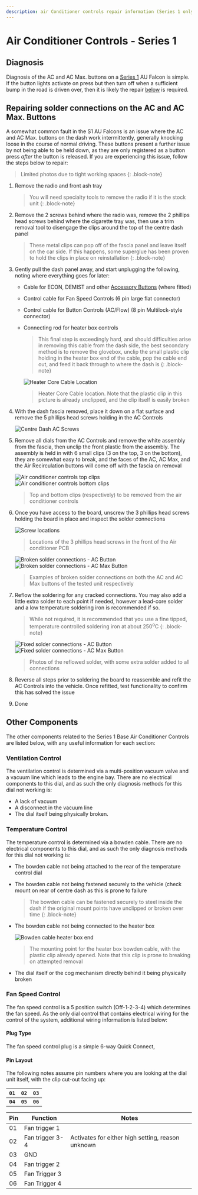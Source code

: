 ```yaml
---
description: air Conditioner controls repair information (Series 1 only)
---
```


# Air Conditioner Controls - Series 1

## Diagnosis

Diagnosis of the AC and AC Max. buttons on a [Series 1](../../Miscellaneous/SeriesInformation/SeriesInformation.md#series-1) AU Falcon is simple. If the button lights activate on press but then turn off when a sufficient bump in the road is driven over, then it is likely the repair [below](#repairing-solder-connections-on-the-ac-and-ac-max-buttons) is required.

## Repairing solder connections on the AC and AC Max. Buttons

A somewhat common fault in the S1 AU Falcons is an issue where the AC and AC Max. buttons on the dash work intermittently, generally knocking loose in the course of normal driving. These buttons present a further issue by not being able to be held down, as they are only registered as a button press *after* the button is released. If you are experiencing this issue, follow the steps below to repair:

> Limited photos due to tight working spaces
{: .block-note}

1. Remove the radio and front ash tray

    > You will need specialty tools to remove the radio if it is the stock unit
    {: .block-note}

1. Remove the 2 screws behind where the radio was, remove the 2 phillips head screws behind where the cigarette tray was, then use a trim removal tool to disengage the clips around the top of the centre dash panel

    > These metal clips can pop off of the fascia panel and leave itself on the car side. If this happens, some superglue has been proven to hold the clips in place on reinstallation
    {: .block-note}

1. Gently pull the dash panel away, and start unplugging the following, noting where everything goes for later:

    - Cable for ECON, DEMIST and other [Accessory Buttons](../CentreConsoleButtons/CentreConsoleButtons.md) (where fitted)
    - Control cable for Fan Speed Controls (6 pin large flat connector)
    - Control cable for Button Controls (AC/Flow) (8 pin Multilock-style connector)
    - Connecting rod for heater box controls

        > This final step is exceedingly hard, and should difficulties arise in removing this cable from the dash side, the best secondary method is to remove the glovebox, unclip the small plastic clip holding in the heater box end of the cable, pop the cable end out, and feed it back through to where the dash is
        {: .block-note}

        ![Heater Core Cable Location](./heater-box-cable.png)
        > Heater Core Cable location. Note that the plastic clip in this picture is already unclipped, and the clip itself is easily broken

1. With the dash fascia removed, place it down on a flat surface and remove the 5 phillips head screws holding in the AC Controls

    ![Centre Dash AC Screws](./ac-controls-rear.jpg)

1. Remove all dials from the AC Controls and remove the white assembly from the fascia, then unclip the front plastic from the assembly. The assembly is held in with 6 small clips (3 on the top, 3 on the bottom), they are somewhat easy to break, and the faces of the AC, AC Max, and the Air Recirculation buttons will come off with the fascia on removal

    ![Air conditioner controls top clips](./ac-top-clips.jpg)
    ![Air conditioner controls bottom clips](./ac-bottom-clips.jpg)
    > Top and bottom clips (respectively) to be removed from the air conditioner controls

1. Once you have access to the board, unscrew the 3 phillips head screws holding the board in place and inspect the solder connections

    ![Screw locations](./ac-pcb-screws.jpg)
    > Locations of the 3 phillips head screws in the front of the Air conditioner PCB

    ![Broken solder connections - AC Button](./broken-solder-ac.jpg)
    ![Broken solder connections - AC Max Button](./broken-solder-ac-max.jpg)

    > Examples of broken solder connections on both the AC and AC Max buttons of the tested unit respectively

1. Reflow the soldering for any cracked connections. You may also add a little extra solder to each point if needed, however a lead-core solder and a low temperature soldering iron is recommended if so.

    > While not required, it is recommended that you use a fine tipped, temperature controlled soldering iron at about 250<sup>o</sup>C
    {: .block-note}

    ![Fixed solder connections - AC Button](./fixed-solder-ac.jpg)
    ![Fixed solder connections - AC Max Button](./fixed-solder-ac-max.jpg)

    > Photos of the reflowed solder, with some extra solder added to all connections

1. Reverse all steps prior to soldering the board to reassemble and refit the AC Controls into the vehicle. Once refitted, test functionality to confirm this has solved the issue

1. Done

## Other Components

The other components related to the Series 1 Base Air Conditioner Controls are listed below, with any useful information for each section:

### Ventilation Control

The ventilation control is determined via a multi-position vacuum valve and a vacuum line which leads to the engine bay. There are no electrical components to this dial, and as such the only diagnosis methods for this dial not working is:
- A lack of vacuum
- A disconnect in the vacuum line
- The dial itself being physically broken.

### Temperature Control

The temperature control is determined via a bowden cable. There are no electrical components to this dial, and as such the only diagnosis methods for this dial not working is:
- The bowden cable not being attached to the rear of the temperature control dial
- The bowden cable not being fastened securely to the vehicle (check mount on rear of centre dash as this is prone to failure

    > The bowden cable can be fastened securely to steel inside the dash if the original mount points have unclipped or broken over time
    {: .block-note}

- The bowden cable not being connected to the heater box

    ![Bowden cable heater box end](./heater-box-cable.png)

    > The mounting point for the heater box bowden cable, with the plastic clip already opened. Note that this clip is prone to breaking on attempted removal

- The dial itself or the cog mechanism directly behind it being physically broken

### Fan Speed Control

The fan speed control is a 5 position switch (Off-1-2-3-4) which determines the fan speed. As the only dial control that contains electrical wiring for the control of the system, additional wiring information is listed below:

#### Plug Type

The fan speed control plug is a simple 6-way Quick Connect, 

<!-- TODO confirm this -->

#### Pin Layout

The following notes assume pin numbers where you are looking at the dial unit itself, with the clip cut-out facing up:

| `01` | `02` | `03` |
| -- | -- | -- |
| **`04`** | **`05`** | **`06`** |

| Pin | Function | Notes |
| --- | --- | --- |
| 01 | Fan trigger 1 | |
| 02 | Fan trigger 3-4 | Activates for either high setting, reason unknown |
| 03 | GND | |
| 04 | Fan trigger 2 | |
| 05 | Fan Trigger 3 | |
| 06 | Fan Trigger 4 | |

<!-- TODO confirm and finish

### Main PCB plug

There is 1 


| Pin | Function | Notes |
| --- | --- | --- |
| 01 | LED -? | |
| 02 | | |
| 03 | | |
| 04 | LED +? | |
| 05 | GND | |
| 06 | | |
| 07 | | |
| 08 | | | -->